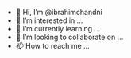 - 👋 Hi, I’m @ibrahimchandni
- 👀 I’m interested in ...
- 🌱 I’m currently learning ...
- 💞️ I’m looking to collaborate on ...
- 📫 How to reach me ...

<!---
ibrahimchandni/ibrahimchandni is a ✨ special ✨ repository because its `README.md` (this file) appears on your GitHub profile.
You can click the Preview link to take a look at your changes.
--->
